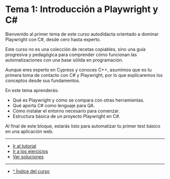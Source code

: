 # Tema 1: Introducción a Playwright y C#

Bienvenido al primer tema de este curso autodidacta orientado a dominar Playwright con C#, desde cero hasta experto.

Este curso no es una colección de recetas copiables, sino una guía progresiva y pedagógica para comprender cómo funcionan las automatizaciones con una base sólida en programación.

Aunque eres experto en Cypress y conoces C++, asumimos que es tu primera toma de contacto con C# y Playwright, por lo que explicaremos los conceptos desde sus fundamentos.

En este tema aprenderás:

- Qué es Playwright y cómo se compara con otras herramientas.
- Qué aporta C# como lenguaje para QA.
- Cómo instalar el entorno necesario para comenzar.
- Estructura básica de un proyecto Playwright en C#.

Al final de este bloque, estarás listo para automatizar tu primer test básico en una aplicación web.

---

- [Ir al tutorial](./tutorial.md)
- [Ir a los ejercicios](./ejercicios.md)
- [Ver soluciones](./soluciones.md)

---

- [^ Índice del curso](../readme.md)